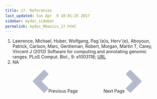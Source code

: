 ```yaml
---
title: 17. References
last_updated: Sun Apr  9 18:01:25 2017
sidebar: mydoc_sidebar
permalink: mydoc_Rbasics_17.html
---
```

 
1. Lawrence, Michael, Huber, Wolfgang, Pag\`{e}s, Herv\'{e}, Aboyoun, Patrick, Carlson, Marc, Gentleman, Robert, Morgan, Martin T, Carey, Vincent J (2013) Software for computing and annotating genomic ranges. PLoS Comput. Biol., 9: e1003118; [URL](http://dx.doi.org/10.1371/journal.pcbi.1003118)
2. NA
<br><br><center><a href="mydoc_Rbasics_16.html"><img src="images/left_arrow.png" alt="Previous page."></a>Previous Page &nbsp; &nbsp; &nbsp; &nbsp; &nbsp; &nbsp; &nbsp; &nbsp; &nbsp; &nbsp; Next Page
<a href="mydoc_Rbasics_01.html"><img src="images/right_arrow.png" alt="Next page."></a></center>
